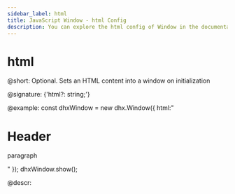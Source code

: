 ```yaml
---
sidebar_label: html
title: JavaScript Window - html Config 
description: You can explore the html config of Window in the documentation of the DHTMLX JavaScript UI library. Browse developer guides and API reference, try out code examples and live demos, and download a free 30-day evaluation version of DHTMLX Suite.
---
```


# html

@short: Optional. Sets an HTML content into a window on initialization

@signature: {'html?: string;'}

@example:
const dhxWindow = new dhx.Window({
    html:"<h1>Header</h1><p>paragraph</p>"
});
dhxWindow.show();

@descr:

[comment]: # (@related: window/how_to_start.md window/configuration.md#setting-html-content)
